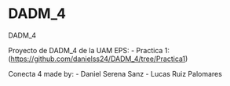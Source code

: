 # DADM_4
DADM_4

Proyecto de DADM_4 de la UAM EPS:
    - Practica 1: (https://github.com/danielss24/DADM_4/tree/Practica1)


Conecta 4 made by:
    - Daniel Serena Sanz
    - Lucas Ruiz Palomares
